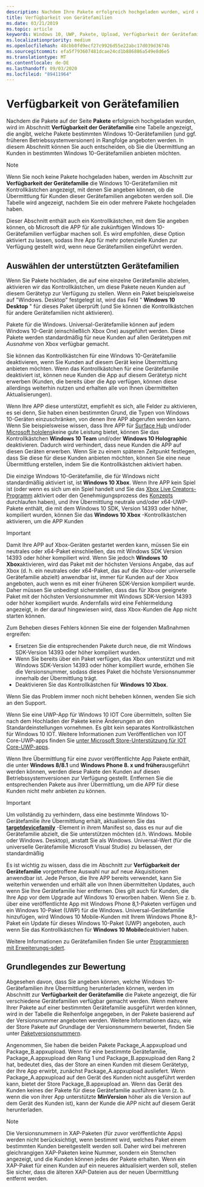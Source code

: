 ```yaml
---
description: Nachdem Ihre Pakete erfolgreich hochgeladen wurden, wird eine Tabelle angezeigt, in der angegeben wird, welche Pakete bestimmten Windows 10-Gerätefamilien (und ggf. früheren Betriebssystemversionen) in Rangfolge angeboten werden.
title: Verfügbarkeit von Gerätefamilien
ms.date: 03/21/2019
ms.topic: article
keywords: Windows 10, UWP, Pakete, Upload, Verfügbarkeit der Gerätefamilie
ms.localizationpriority: medium
ms.openlocfilehash: 48cbb0fd9ecf27c9926d55e22abc17d039d3674b
ms.sourcegitcommit: efa5f793607481dcae24cd1b886886a549e8d6e5
ms.translationtype: MT
ms.contentlocale: de-DE
ms.lasthandoff: 09/03/2020
ms.locfileid: "89411964"
---
```

# <a name="device-family-availability"></a>Verfügbarkeit von Gerätefamilien

Nachdem die Pakete auf der Seite **Pakete** erfolgreich hochgeladen wurden, wird im Abschnitt **Verfügbarkeit der Gerätefamilie** eine Tabelle angezeigt, die angibt, welche Pakete bestimmten Windows 10-Gerätefamilien (und ggf. früheren Betriebssystemversionen) in Rangfolge angeboten werden. In diesem Abschnitt können Sie auch entscheiden, ob Sie die Übermittlung an Kunden in bestimmten Windows 10-Gerätefamilien anbieten möchten.

> [!NOTE]
> Wenn Sie noch keine Pakete hochgeladen haben, werden im Abschnitt zur **Verfügbarkeit der Gerätefamilie** die Windows 10-Gerätefamilien mit Kontrollkästchen angezeigt, mit denen Sie angeben können, ob die Übermittlung für Kunden dieser Gerätefamilien angeboten werden soll. Die Tabelle wird angezeigt, nachdem Sie ein oder mehrere Pakete hochgeladen haben.

Dieser Abschnitt enthält auch ein Kontrollkästchen, mit dem Sie angeben können, ob Microsoft die APP für alle zukünftigen Windows 10-Gerätefamilien verfügbar machen soll. Es wird empfohlen, diese Option aktiviert zu lassen, sodass Ihre App für mehr potenzielle Kunden zur Verfügung gestellt wird, wenn neue Gerätefamilien eingeführt werden.


## <a name="choosing-which-device-families-to-support"></a>Auswählen der unterstützten Gerätefamilien

Wenn Sie Pakete hochladen, die auf eine einzelne Gerätefamilie abzielen, aktivieren wir das Kontrollkästchen, um diese Pakete neuen Kunden auf diesem Gerätetyp zur Verfügung zu stellen. Wenn ein Paket beispielsweise auf "Windows. Desktop" festgelegt ist, wird das Feld " **Windows 10 Desktop** " für dieses Paket überprüft (und Sie können die Kontrollkästchen für andere Gerätefamilien nicht aktivieren).

Pakete für die Windows. Universal-Gerätefamilie können auf jedem Windows 10-Gerät (einschließlich Xbox One) ausgeführt werden. Diese Pakete werden standardmäßig für neue Kunden auf allen Gerätetypen *mit Ausnahme* von Xbox verfügbar gemacht.

Sie können das Kontrollkästchen für eine Windows 10-Gerätefamilie deaktivieren, wenn Sie Kunden auf diesem Gerät keine Übermittlung anbieten möchten. Wenn das Kontrollkästchen für eine Gerätefamilie deaktiviert ist, können neue Kunden die App auf diesem Gerätetyp nicht erwerben (Kunden, die bereits über die App verfügen, können diese allerdings weiterhin nutzen und erhalten alle von Ihnen übermittelten Aktualisierungen).

Wenn Ihre APP diese unterstützt, empfiehlt es sich, alle Felder zu aktivieren, es sei denn, Sie haben einen bestimmten Grund, die Typen von Windows 10-Geräten einzuschränken, von denen Ihre APP abgerufen werden kann. Wenn Sie beispielsweise wissen, dass Ihre APP für [Surface Hub](https://developer.microsoft.com/windows/surfacehub) und/oder [Microsoft hololens](https://developer.microsoft.com/mixed-reality)keine gute Leistung bietet, können Sie das Kontrollkästchen **Windows 10 Team** und/oder **Windows 10 Holographic** deaktivieren. Dadurch wird verhindert, dass neue Kunden die APP auf diesen Geräten erwerben. Wenn Sie zu einem späteren Zeitpunkt festlegen, dass Sie diese für diese Kunden anbieten möchten, können Sie eine neue Übermittlung erstellen, indem Sie die Kontrollkästchen aktiviert haben.

<span id="xbox" />

Die einzige Windows 10-Gerätefamilie, die für Windows nicht standardmäßig aktiviert ist, ist **Windows 10 Xbox**. Wenn Ihre APP kein Spiel ist (oder wenn es sich um ein Spiel handelt und Sie das [Xbox Live Creators-Programm](/gaming/xbox-live/get-started-with-creators/get-started-with-xbox-live-creators) aktiviert oder den Genehmigungsprozess des [Konzepts](../gaming/concept-approval.md) durchlaufen haben), und ihre Übermittlung neutrale und/oder x64-UWP-Pakete enthält, die mit dem Windows 10 SDK, Version 14393 oder höher, kompiliert wurden, können Sie das **Windows 10 Xbox** -Kontrollkästchen aktivieren, um die APP Kunden

> [!IMPORTANT]
> Damit Ihre APP auf Xbox-Geräten gestartet werden kann, müssen Sie ein neutrales oder x64-Paket einschließen, das mit Windows SDK Version 14393 oder höher kompiliert wird. Wenn Sie jedoch **Windows 10 Xbox**aktivieren, wird das Paket mit der höchsten Versions Angabe, das auf Xbox (d. h. ein neutrales oder x64-Paket, das auf die Xbox-oder universelle Gerätefamilie abzielt) anwendbar ist, immer für Kunden auf der Xbox angeboten, auch wenn es mit einer früheren SDK-Version kompiliert wurde. Daher müssen Sie unbedingt sicherstellen, dass das für Xbox geeignete Paket mit der höchsten Versionsnummer mit Windows SDK-Version 14393 oder höher kompiliert wurde. Andernfalls wird eine Fehlermeldung angezeigt, in der darauf hingewiesen wird, dass Xbox-Kunden die App nicht starten können. 
> 
> Zum Beheben dieses Fehlers können Sie eine der folgenden Maßnahmen ergreifen:
> - Ersetzen Sie die entsprechenden Pakete durch neue, die mit Windows SDK-Version 14393 oder höher kompiliert wurden.
> - Wenn Sie bereits über ein Paket verfügen, das Xbox unterstützt und mit Windows SDK-Version 14393 oder höher kompiliert wurde, erhöhen Sie die Versionsnummer, sodass dieses Paket die höchste Versionsnummer innerhalb der Übermittlung trägt.
> - Deaktivieren Sie das Kontrollkästchen für **Windows 10 Xbox**.
>   
> Wenn Sie das Problem immer noch nicht beheben können, wenden Sie sich an den Support.

Wenn Sie eine UWP-App für Windows 10 IOT Core übermitteln, sollten Sie nach dem Hochladen der Pakete keine Änderungen an den Standardeinstellungen vornehmen. Es gibt kein separates Kontrollkästchen für Windows 10 IOT. Weitere Informationen zum Veröffentlichen von IOT Core-UWP-apps finden Sie [unter Microsoft Store-Unterstützung für IOT Core-UWP-apps](/windows/iot-core/commercialize-your-device/installingandservicing).

Wenn Ihre Übermittlung für eine zuvor veröffentlichte App Pakete enthält, die unter **Windows 8/8.1** und **Windows Phone 8. x und früher**ausgeführt werden können, werden diese Pakete den Kunden auf diesen Betriebssystemversionen zur Verfügung gestellt. Entfernen Sie die entsprechenden Pakete aus ihrer Übermittlung, um die APP für diese Kunden nicht mehr anbieten zu können.

> [!IMPORTANT]
> Um vollständig zu verhindern, dass eine bestimmte Windows 10-Gerätefamilie ihre Übermittlung erhält, aktualisieren Sie das [**targetdevicefamily**](/uwp/schemas/appxpackage/uapmanifestschema/element-targetdevicefamily) -Element in ihrem Manifest so, dass es nur auf die Gerätefamilie abzielt, die Sie unterstützen möchten (d.h. Windows. Mobile oder Windows. Desktop), anstatt Sie als Windows. Universal-Wert (für die universelle Gerätefamilie Microsoft Visual Studio) zu belassen, der standardmäßig

Es ist wichtig zu wissen, dass die im Abschnitt zur **Verfügbarkeit der Gerätefamilie** vorgetroffene Auswahl nur auf neue Akquisitionen anwendbar ist. Jede Person, die Ihre APP bereits verwendet, kann Sie weiterhin verwenden und erhält alle von Ihnen übermittelten Updates, auch wenn Sie Ihre Gerätefamilie hier entfernen. Dies gilt auch für Kunden, die Ihre App vor dem Upgrade auf Windows 10 erworben haben. Wenn Sie z. b. über eine veröffentlichte App mit Windows Phone 8,1-Paketen verfügen und ein Windows 10-Paket (UWP) für die Windows. Universal-Gerätefamilie hinzufügen, wird Windows 10 Mobile-Kunden mit Ihrem Windows Phone 8,1-Paket ein Update für dieses Windows 10-Paket (UWP) angeboten, auch wenn Sie das Kontrollkästchen für **Windows 10 Mobile**deaktiviert haben.

Weitere Informationen zu Gerätefamilien finden Sie unter [Programmieren mit Erweiterungs-sdert](/uwp/extension-sdks/device-families-overview).


## <a name="understanding-ranking"></a>Grundlegendes zur Bewertung

Abgesehen davon, dass Sie angeben können, welche Windows 10-Gerätefamilien ihre Übermittlung herunterladen können, werden im Abschnitt zur **Verfügbarkeit der Gerätefamilie** die Pakete angezeigt, die für verschiedene Gerätefamilien verfügbar gemacht werden. Wenn mehrere Ihrer Pakete auf einer bestimmten Gerätefamilie ausgeführt werden können, wird in der Tabelle die Reihenfolge angegeben, in der Pakete basierend auf der Versionsnummer angeboten werden. Weitere Informationen dazu, wie der Store Pakete auf Grundlage der Versionsnummern bewertet, finden Sie unter [Paketversionsnummern](package-version-numbering.md). 

Angenommen, Sie haben die beiden Pakete Package_A.appxupload und Package_B.appxupload. Wenn für eine bestimmte Gerätefamilie, Package_A.appxupload den Rang 1 und Package_B.appxupload den Rang 2 hat, bedeutet dies, das der Store an einen Kunden mit diesem Gerätetyp, der Ihre App erwirbt, zunächst Package_A.appxupload ausliefert. Wenn Package_A.appxupload auf den Gerät des Kunden nicht ausgeführt werden kann, bietet der Store Package_B.appxupload an. Wenn das Gerät des Kunden keines der Pakete für diese Gerätefamilie ausführen kann (z. b. wenn die von ihrer App unterstützte **MinVersion** höher als die Version auf dem Gerät des Kunden ist), kann der Kunde die APP nicht auf diesem Gerät herunterladen.

> [!NOTE]
> Die Versionsnummern in XAP-Paketen (für zuvor veröffentlichte Apps) werden nicht berücksichtigt, wenn bestimmt wird, welches Paket einem bestimmten Kunden bereitgestellt werden soll. Daher wird bei mehreren gleichrangigen XAP-Paketen keine Nummer, sondern ein Sternchen angezeigt, und die Kunden können jedes der Pakete erhalten. Wenn ein XAP-Paket für einen Kunden auf ein neueres aktualisiert werden soll, stellen Sie sicher, dass die älteren XAP-Dateien aus der neuen Übermittlung entfernt werden.